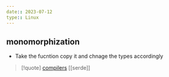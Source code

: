 ```yaml
---
date:: 2023-07-12
type:: Linux
---
```

## monomorphization
- Take the fucntion copy it and chnage the types accordingly 

>[!quote] [compilers](/obisdian_ntoes/compilers.md) [[serde]]